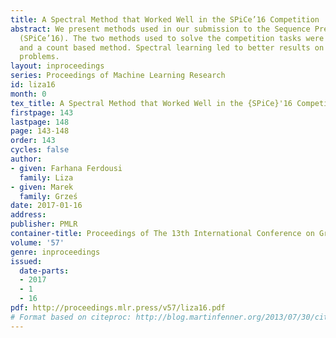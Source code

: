 ```yaml
---
title: A Spectral Method that Worked Well in the SPiCe’16 Competition
abstract: We present methods used in our submission to the Sequence Prediction ChallengE
  (SPiCe’16). The two methods used to solve the competition tasks were spectral learning
  and a count based method. Spectral learning led to better results on most of the
  problems.
layout: inproceedings
series: Proceedings of Machine Learning Research
id: liza16
month: 0
tex_title: A Spectral Method that Worked Well in the {SPiCe}'16 Competition
firstpage: 143
lastpage: 148
page: 143-148
order: 143
cycles: false
author:
- given: Farhana Ferdousi
  family: Liza
- given: Marek
  family: Grześ
date: 2017-01-16
address: 
publisher: PMLR
container-title: Proceedings of The 13th International Conference on Grammatical Inference
volume: '57'
genre: inproceedings
issued:
  date-parts:
  - 2017
  - 1
  - 16
pdf: http://proceedings.mlr.press/v57/liza16.pdf
# Format based on citeproc: http://blog.martinfenner.org/2013/07/30/citeproc-yaml-for-bibliographies/
---
```

